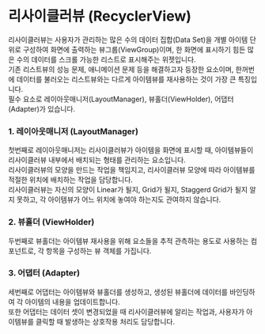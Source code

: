 # 리사이클러뷰 (RecyclerView)
리사이클러뷰는 사용자가 관리하는 많은 수의 데이터 집합(Data Set)을 개별 아이템 단위로 구성하여 화면에 출력하는 뷰그룹(ViewGroup)이며, 한 화면에 표시하기 힘든 많은 수의 데이터를 스크롤 가능한 리스트로 표시해주는 위젯입니다.<br>
기존 리스트뷰의 성능 문제, 애니메이션 문제 등을 해결하고자 등장한 요소이며, 한꺼번에 데이터를 불러오는 리스트뷰와는 다르게 아이템뷰를 재사용하는 것이 가장 큰 특징입니다.<br>
필수 요소로 레이아웃매니저(LayoutManager), 뷰홀더(ViewHolder), 어댑터(Adapter)가 있습니다.

### 1. 레이아웃매니저 (LayoutManager)
첫번째로 레이아웃매니저는 리사이클러뷰가 아이템을 화면에 표시할 때, 아이템뷰들이 리사이클러뷰 내부에서 배치되는 형태를 관리하는 요소입니다.<br>
리사이클러뷰의 모양을 만드는 작업을 책임지고, 리사이클러뷰 모양에 따라 아이템뷰를 적절한 위치에 배치하는 작업을 담당합니다.<br>
리사이클러뷰는 자신의 모양이 Linear가 될지, Grid가 될지, Staggerd Grid가 될지 알지 못하고, 각 아이템뷰가 어느 위치에 놓여야 하는지도 관여하지 않습니다.

### 2. 뷰홀더 (ViewHolder)
두번째로 뷰홀더는 아이템뷰 재사용을 위해 요소들을 추적 관측하는 용도로 사용하는 컴포넌트로, 각 항목을 구성하는 뷰 객체를 가집니다.

### 3. 어댑터 (Adapter)
세번째로 어댑터는 아이템뷰와 뷰홀더를 생성하고, 생성된 뷰홀더에 데이터를 바인딩하여 각 아이템의 내용을 업데이트합니다.<br>
또한 어댑터는 데이터 셋이 변경되었을 때 리사이클러뷰에 알리는 작업과, 사용자가 아이템뷰를 클릭할 때 발생하는 상호작용 처리도 담당합니다.
